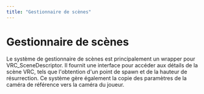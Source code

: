 ```yaml
---
title: "Gestionnaire de scènes"
---
```


# Gestionnaire de scènes
Le système de gestionnaire de scènes est principalement un wrapper pour VRC_SceneDescriptor. Il fournit une interface pour accéder aux détails de la scène VRC, tels que l'obtention d'un point de spawn et de la hauteur de résurrection. Ce système gère également la copie des paramètres de la caméra de référence vers la caméra du joueur.